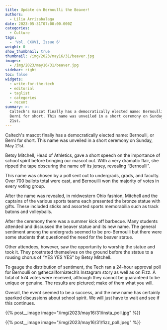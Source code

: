 ```yaml
---
title: Update on Bernoulli the Beaver!
authors:
  - Lilia Arrizabalaga
date: 2023-05-31T07:00:00.000Z
categories:
  - Culture
tags:
  - 'Vol. CXXVI, Issue 6'
weight: 0
show_thumbnail: true
thumbnail: /img/2023/may16/31/beaver.jpg
images:
  - /img/2023/may16/31/beaver.jpg
sidebar: right
toc: false
widgets:
  - write-for-the-tech
  - editorial
  - taglist
  - categories
  - recent
summary: >-
  Caltech's mascot finally has a democratically elected name: Bernoulli, or
  Berni for short. This name was unveiled in a short ceremony on Sunday, May
  21st.
---
```


Caltech's mascot finally has a democratically elected name: Bernoulli, or Berni for short. This name was unveiled in a short ceremony on Sunday, May 21st.

Betsy Mitchell, Head of Athletics, gave a short speech on the importance of school spirit before bringing our mascot out. With a very dramatic flair, she ripped the tape obscuring the name off its jersey, revealing “Bernoulli”.

This name was chosen by a poll sent out to undergrads, grads, and faculty. Over 700 ballots total were cast, and Bernouilli won the majority of votes in every voting group.

After the name was revealed, in midwestern Ohio fashion, Mitchell and the captains of the various sports teams each presented the bronze statue with gifts. These included sticks and assorted sports memorabilia such as track batons and volleyballs.

After the ceremony there was a summer kick off barbecue. Many students attended and discussed the beaver statue and its new name. The general sentiment among the undergrads seemed to be pro-Bernoulli but there were some students that questioned the need for the beaver statue.

Other attendees, however, saw the opportunity to worship the statue and took it. They prostrated themselves on the ground before the statue to a rousing chorus of “YES YES YES” by Betsy Mitchell.

To gauge the distribution of sentiment, the Tech ran a 24-hour approval poll for Bernoulli on @thecaliforniatech’s Instagram story as well as on Fizz. A total of 574 votes were received, although they cannot be guaranteed to be unique or genuine. The results are pictured; make of them what you will.

Overall, the event seemed to be a success, and the new name has certainly sparked discussions about school spirit. We will just have to wait and see if this continues.

{{% post__image image="/img/2023/may16/31/insta_poll.jpg" %}}

{{% post__image image="/img/2023/may16/31/fizz_poll.jpeg" %}}
